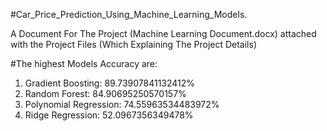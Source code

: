 #Car_Price_Prediction_Using_Machine_Learning_Models.

A Document For The Project (Machine Learning Document.docx) attached with the Project Files (Which Explaining The Project Details)

#The highest Models Accuracy are:
1)	Gradient Boosting: 89.73907841132412%
2)	Random Forest: 84.90695250570157%
3)	Polynomial Regression: 74.55963534483972%
4)	Ridge Regression: 52.0967356349478%
